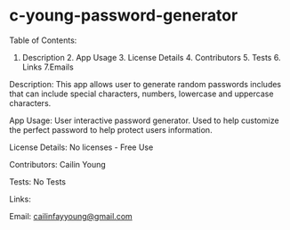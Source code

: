 # c-young-password-generator
Table of Contents:
1. Description 2. App Usage 3. License Details 4. Contributors 5. Tests 6. Links 7.Emails

Description:
This app allows user to generate random passwords includes that can include special characters, numbers, lowercase and uppercase characters.

App Usage:
User interactive password generator. Used to help customize the perfect password to help protect users information. 

License Details:
No licenses - Free Use

Contributors:
Cailin Young

Tests:
No Tests

Links:


Email:
cailinfayyoung@gmail.com
